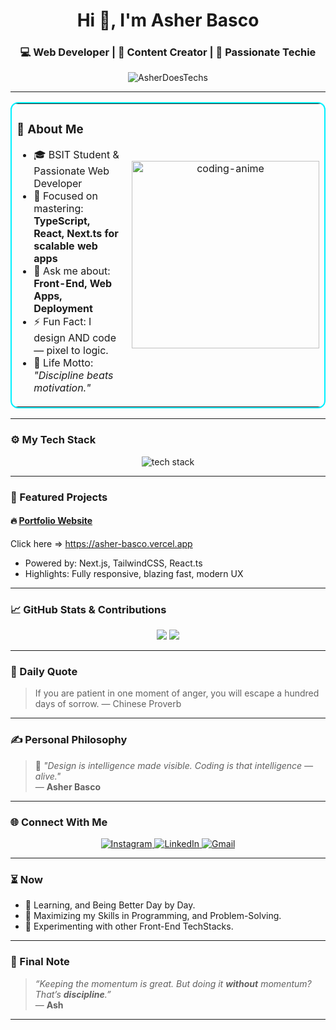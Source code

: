 <h1 align="center">Hi 👋, I'm Asher Basco</h1>
<h3 align="center">💻 Web Developer | 🎥 Content Creator | 🚀 Passionate Techie</h3>

<p align="center">
  <img src="https://komarev.com/ghpvc/?username=AsherDoesTechs&label=Profile+Views&color=0e75b6&style=flat" alt="AsherDoesTechs" />
</p> 

---

<table align="center" style="border: 2px solid #00f0ff; border-radius: 12px;">
  <tr>
    <td>
      <h3>🚀 About Me</h3>
      <ul>
        <li>🎓 BSIT Student & Passionate Web Developer</li>
        <li>🌱 Focused on mastering: <strong>TypeScript, React, Next.ts for scalable web apps</strong></li> 
        <li>💬 Ask me about: <strong>Front-End, Web Apps, Deployment</strong></li>
        <li>⚡ Fun Fact: I design AND code — pixel to logic.</li>
        <li>🎯 Life Motto: <em>"Discipline beats motivation."</em></li>
      </ul>
    </td>
    <td align="center">
      <img src="https://media.tenor.com/2uyENRmiUt0AAAAC/coding.gif" width="300" alt="coding-anime" />
    </td>
  </tr>
</table>


---

### ⚙️ My Tech Stack

<p align="center">
  <img src="https://skillicons.dev/icons?i=html,css,ts,tailwind,nextjs,git,github,react,vercel,figma" alt="tech stack" />
</p>

---

### 📂 Featured Projects

#### 🔥 [**Portfolio Website**](#)
Click here => https://asher-basco.vercel.app
- Powered by: Next.js, TailwindCSS, React.ts
- Highlights: Fully responsive, blazing fast, modern UX

---

### 📈 GitHub Stats & Contributions

<p align="center">
  <img src="https://github-readme-stats.vercel.app/api?username=AsherDoesTechs&show_icons=true&theme=tokyonight" />
  <img src="https://github-readme-streak-stats.herokuapp.com/?user=AsherDoesTechs&theme=tokyonight" />
</p>

---

### 🔁 Daily Quote

<!--START_SECTION:quote-->
> If you are patient in one moment of anger, you will escape a hundred days of sorrow.  — Chinese Proverb
<!--END_SECTION:quote-->


---

### ✍️ Personal Philosophy

> 🧠 _"Design is intelligence made visible. Coding is that intelligence — alive."_  
> — **Asher Basco**

---

### 🌐 Connect With Me

<p align="center">
  <a href="https://www.instagram.com/_devasher_/" target="_blank"> 
    <img src="https://img.icons8.com/fluency/48/instagram-new.png" alt="Instagram"/>
  </a>
  <a href="https://www.linkedin.com/in/asher-basco-370bb828a/" target="_blank"> 
    <img src="https://img.icons8.com/fluency/48/linkedin.png" alt="LinkedIn"/>
  </a>
  <a href="mailto:asherbasco93@gmail.com" target="_blank"> 
    <img src="https://img.icons8.com/fluency/48/gmail.png" alt="Gmail"/>
  </a>
</p>


---

### ⏳ Now

- 🌱 Learning, and Being Better Day by Day.
- 🚀 Maximizing my Skills in Programming, and Problem-Solving.
- 🧪 Experimenting with other Front-End TechStacks.

---

### 🐺 Final Note

> _“Keeping the momentum is great. But doing it **without** momentum? That’s **discipline**.”_  
> — **Ash**

---

